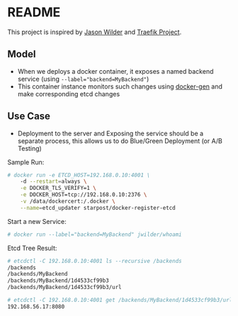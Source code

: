 README
======

This project is inspired by [Jason Wilder](http://jasonwilder.com/blog/2014/07/15/docker-service-discovery/) and [Traefik Project](https://github.com/emilevauge/traefik). 


Model
-----
* When we deploys a docker container, it exposes a named backend service (using `--label="backend=MyBackend"`)
* This container instance monitors such changes using [docker-gen](https://github.com/jwilder/docker-gen) and make corresponding etcd changes

Use Case
--------
* Deployment to the server and Exposing the service should be a separate process, this allows us to do Blue/Green Deployment (or A/B Testing)


Sample Run:
```sh
# docker run -e ETCD_HOST=192.168.0.10:4001 \
	-d --restart=always \
	-e DOCKER_TLS_VERIFY=1 \
	-e DOCKER_HOST=tcp://192.168.0.10:2376 \
	-v /data/dockercert:/.docker \
	--name=etcd_updater starpost/docker-register-etcd
```

Start a new Service:
```sh
# docker run --label="backend=MyBackend" jwilder/whoami
```

Etcd Tree Result:
```sh
# etcdctl -C 192.168.0.10:4001 ls --recursive /backends
/backends
/backends/MyBackend
/backends/MyBackend/1d4533cf99b3
/backends/MyBackend/1d4533cf99b3/url

# etcdctl -C 192.168.0.10:4001 get /backends/MyBackend/1d4533cf99b3/url
192.168.56.17:8080
```

